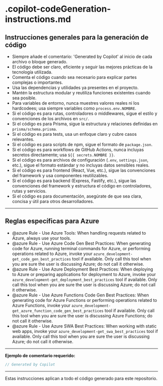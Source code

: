 # .copilot-codeGeneration-instructions.md
<!-- Generated by Copilot -->

## Instrucciones generales para la generación de código

- Siempre añade el comentario: 'Generated by Copilot' al inicio de cada archivo o bloque generado.
- El código debe ser claro, eficiente y seguir las mejores prácticas de la tecnología utilizada.
- Comenta el código cuando sea necesario para explicar partes complejas o importantes.
- Usa las dependencias y utilidades ya presentes en el proyecto.
- Mantén la estructura modular y reutiliza funciones existentes cuando sea posible.
- Para variables de entorno, nunca muestres valores reales ni los hardcodees; usa siempre variables como `process.env.NOMBRE`.
- Si el código es para rutas, controladores o middlewares, sigue el estilo y convenciones de los archivos en `src/`.
- Si el código es para Prisma, sigue la estructura y relaciones definidas en `prisma/schema.prisma`.
- Si el código es para tests, usa un enfoque claro y cubre casos relevantes.
- Si el código es para scripts de npm, sigue el formato de `package.json`.
- Si el código es para workflows de GitHub Actions, nunca incluyas secretos directamente; usa `${{ secrets.NOMBRE }}`.
- Si el código es para archivos de configuración (`.env`, `settings.json`, etc.), sigue el formato estándar y no incluyas datos sensibles reales.
- Si el código es para frontend (React, Vue, etc.), sigue las convenciones del framework y usa componentes reutilizables.
- Si el código es para backend (Express, Fastify, etc.), sigue las convenciones del framework y estructura el código en controladores, rutas y servicios.
- Si el código es para documentación, asegúrate de que sea clara, concisa y útil para otros desarrolladores.

---

## Reglas específicas para Azure

- @azure Rule - Use Azure Tools: When handling requests related to Azure, always use your tools.
- @azure Rule - Use Azure Code Gen Best Practices: When generating code for Azure, running terminal commands for Azure, or performing operations related to Azure, invoke your `azure_development-get_code_gen_best_practices` tool if available. Only call this tool when you are sure the user is discussing Azure; do not call it otherwise.
- @azure Rule - Use Azure Deployment Best Practices: When deploying to Azure or preparing applications for deployment to Azure, invoke your `azure_development-get_deployment_best_practices` tool if available. Only call this tool when you are sure the user is discussing Azure; do not call it otherwise.
- @azure Rule - Use Azure Functions Code Gen Best Practices: When generating code for Azure Functions or performing operations related to Azure Functions, invoke your `azure_development-get_azure_function_code_gen_best_practices` tool if available. Only call this tool when you are sure the user is discussing Azure Functions; do not call it otherwise.
- @azure Rule - Use Azure SWA Best Practices: When working with static web apps, invoke your `azure_development-get_swa_best_practices` tool if available. Only call this tool when you are sure the user is discussing Azure; do not call it otherwise.

---

**Ejemplo de comentario requerido:**
```js
// Generated by Copilot
```

---

Estas instrucciones aplican a todo el código generado para este repositorio.
